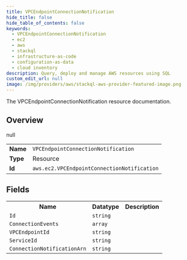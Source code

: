 ```yaml
---
title: VPCEndpointConnectionNotification
hide_title: false
hide_table_of_contents: false
keywords:
  - VPCEndpointConnectionNotification
  - ec2
  - aws
  - stackql
  - infrastructure-as-code
  - configuration-as-data
  - cloud inventory
description: Query, deploy and manage AWS resources using SQL
custom_edit_url: null
image: /img/providers/aws/stackql-aws-provider-featured-image.png
---
```

The VPCEndpointConnectionNotification resource documentation.

## Overview
<table><tbody>
<tr><td><b>Name</b></td><td><code>VPCEndpointConnectionNotification</code></td></tr>
<tr><td><b>Type</b></td><td>Resource</td></tr>
null
<tr><td><b>Id</b></td><td><code>aws.ec2.VPCEndpointConnectionNotification</code></td></tr>
</tbody></table>

## Fields
<table><tbody>
<tr><th>Name</th><th>Datatype</th><th>Description</th></tr>
<tr><td><code>Id</code></td><td><code>string</code></td><td></td></tr><tr><td><code>ConnectionEvents</code></td><td><code>array</code></td><td></td></tr><tr><td><code>VPCEndpointId</code></td><td><code>string</code></td><td></td></tr><tr><td><code>ServiceId</code></td><td><code>string</code></td><td></td></tr><tr><td><code>ConnectionNotificationArn</code></td><td><code>string</code></td><td></td></tr>
</tbody></table>
